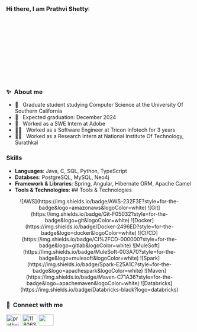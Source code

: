 ### Hi there, I am Prathvi Shetty<img src="https://media.giphy.com/media/hvRJCLFzcasrR4ia7z/giphy.gif" width="5%"></a>

### ✨ &nbsp;**About me**
- 🔭 &nbsp; Graduate student studying Computer Science at the University Of Southern California
- 🌱 &nbsp; Expected graduation: December 2024
- 💬 &nbsp; Worked as a SWE Intern at Adobe
- 👨‍💻 &nbsp; Worked as a Software Engineer at Tricon Infotech for 3 years
- 👨‍💻 &nbsp; Worked as a Research Intern at National Institute Of Technology, Surathkal

### Skills
- **Languages**: Java, C, SQL, Python, TypeScript
- **Databses**: PostgreSQL, MySQL, Neo4j
- **Framework & Libraries**: Spring, Angular, Hibernate ORM, Apache Camel
- **Tools & Technologies**: ## Tools & Technologies

<div align="center">
    ![AWS](https://img.shields.io/badge/AWS-232F3E?style=for-the-badge&logo=amazonaws&logoColor=white) 
    ![Git](https://img.shields.io/badge/Git-F05032?style=for-the-badge&logo=git&logoColor=white) 
    ![Docker](https://img.shields.io/badge/Docker-2496ED?style=for-the-badge&logo=docker&logoColor=white) 
    ![CI/CD](https://img.shields.io/badge/CI%2FCD-000000?style=for-the-badge&logo=gitlab&logoColor=white) 
    ![MuleSoft](https://img.shields.io/badge/MuleSoft-003A70?style=for-the-badge&logo=mulesoft&logoColor=white) 
    ![Spark](https://img.shields.io/badge/Spark-E25A1C?style=for-the-badge&logo=apachespark&logoColor=white) 
    ![Maven](https://img.shields.io/badge/Maven-C71A36?style=for-the-badge&logo=apachemaven&logoColor=white) 
    ![Databricks](https://img.shields.io/badge/Databricks-black?logo=databricks)
</div>


### 🔗 &nbsp;**Connect with me**
<p align="left">
<a href="https://www.linkedin.com/in/shetty-prathvi/" target="blank"><img align="center" src="https://raw.githubusercontent.com/rahuldkjain/github-profile-readme-generator/master/src/images/icons/Social/linked-in-alt.svg" alt="prathviShetty" height="30" width="40" /></a>
<a href="https://stackoverflow.com/users/11806393/prathvi-shetty" target="blank"><img align="center" src="https://raw.githubusercontent.com/rahuldkjain/github-profile-readme-generator/master/src/images/icons/Social/stack-overflow.svg" alt="11806393" height="30" width="40" /></a>
<a href="https://medium.com/@prathvi.shetty97" target="blank"><img align="center" src="https://github.com/rahuldkjain/github-profile-readme-generator/blob/master/src/images/icons/Social/medium.svg" height="30" width="40" /></a>
